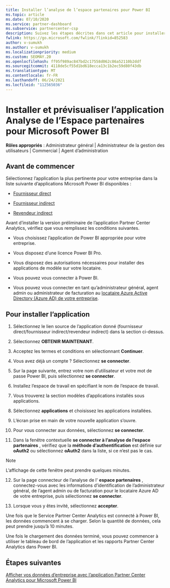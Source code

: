 ```yaml
---
title: Installer l’analyse de l’espace partenaires pour Power BI
ms.topic: article
ms.date: 07/10/2020
ms.service: partner-dashboard
ms.subservice: partnercenter-csp
description: Suivez les étapes décrites dans cet article pour installer et afficher un aperçu de l’application Partner Center Analytics pour Power BI (pour les partenaires directs dans CSP).
fwlink: https://go.microsoft.com/fwlink/?linkid=852583
author: v-sumukh
ms.author: v-sumukh
ms.localizationpriority: medium
ms.custom: SEOMAY.20
ms.openlocfilehash: ff95f989ac847bd2c17558d062c86a52110b2ddf
ms.sourcegitcommit: 4118de5cf55d1bd618ecca13c1b2ec59d80f43db
ms.translationtype: MT
ms.contentlocale: fr-FR
ms.lasthandoff: 06/24/2021
ms.locfileid: "112565036"
---
```

# <a name="install-and-preview-the-partner-center-analytics-app-for-microsoft-power-bi"></a>Installer et prévisualiser l’application Analyse de l’Espace partenaires pour Microsoft Power BI


**Rôles appropriés** : Administrateur général | Administrateur de la gestion des utilisateurs | Commercial | Agent d’administration

## <a name="before-you-begin"></a>Avant de commencer

Sélectionnez l’application la plus pertinente pour votre entreprise dans la liste suivante d’applications Microsoft Power BI disponibles :

- [Fournisseur direct](https://appsource.microsoft.com/product/power-bi/partnercenteranalytics.direct_provider_partner_analytics)

- [Fournisseur indirect](https://appsource.microsoft.com/product/power-bi/partnercenteranalytics.indirect_provider_partner_analytics)

- [Revendeur indirect](https://appsource.microsoft.com/product/power-bi/partnercenteranalytics.indirect_reseller_partner_analytics)

Avant d’installer la version préliminaire de l’application Partner Center Analytics, vérifiez que vous remplissez les conditions suivantes.

- Vous choisissez l’application de Power BI appropriée pour votre entreprise.

- Vous disposez d’une licence Power BI Pro.

- Vous disposez des autorisations nécessaires pour installer des applications de modèle sur votre locataire.

- Vous pouvez vous connecter à Power BI.

- Vous pouvez vous connecter en tant qu’administrateur général, agent admin ou administrateur de facturation au [locataire Azure Active Directory (Azure AD) de votre entreprise](azure-active-directory-tenants-and-partner-center.md).

## <a name="to-install-the-app"></a>Pour installer l’application

1. Sélectionnez le lien source de l’application donné (fournisseur direct/fournisseur indirect/revendeur indirect) dans la section ci-dessus.

2. Sélectionnez **OBTENIR MAINTENANT**. 

3. Acceptez les termes et conditions en sélectionnant **Continuer**.

4. Vous avez déjà un compte ? Sélectionnez **se connecter**.

5. Sur la page suivante, entrez votre nom d’utilisateur et votre mot de passe Power BI, puis sélectionnez **se connecter**.

6. Installez l’espace de travail en spécifiant le nom de l’espace de travail.

7. Vous trouverez la section modèles d’applications installés sous applications.

8. Sélectionnez **applications** et choisissez les applications installées.

9. L’écran prise en main de votre nouvelle application s’ouvre.

10. Pour vous connecter aux données, sélectionnez **se connecter**.

11. Dans la fenêtre contextuelle **se connecter à l’analyse de l’espace partenaires** , vérifiez que la **méthode d’authentification** est définie sur **oAuth2** ou sélectionnez **oAuth2** dans la liste, si ce n’est pas le cas. 

> [!NOTE]  
>  L’affichage de cette fenêtre peut prendre quelques minutes.

12. Sur la page connecteur de l’analyse de l' **espace partenaires** , connectez-vous avec les informations d’identification de l’administrateur général, de l’agent admin ou de facturation pour le locataire Azure AD de votre entreprise, puis sélectionnez **se connecter**.
 
13. Lorsque vous y êtes invité, sélectionnez **accepter**. 

Une fois que le Service Partner Center Analytics est connecté à Power BI, les données commencent à se charger. Selon la quantité de données, cela peut prendre jusqu’à 10 minutes. 

Une fois le chargement des données terminé, vous pouvez commencer à utiliser le tableau de bord de l’application et les rapports Partner Center Analytics dans Power BI.

## <a name="next-steps"></a>Étapes suivantes

[Afficher vos données d’entreprise avec l’application Partner Center Analytics pour Microsoft Power BI](power-bi-app-for-direct-partners-use.md)
